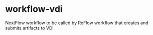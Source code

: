 # workflow-vdi
NextFlow workflow to be called by ReFlow workflow that creates and submits artifacts to VDI
